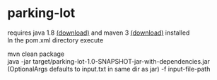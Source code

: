 # parking-lot

requires java 1.8 [(download)](https://openjdk.java.net/install/)
and maven 3 [(download)](https://maven.apache.org/install.html) installed  
In the pom.xml directory execute

mvn clean package  
java -jar target/parking-lot-1.0-SNAPSHOT-jar-with-dependencies.jar (OptionalArgs defaults to input.txt in same dir as jar) -f input-file-path 
